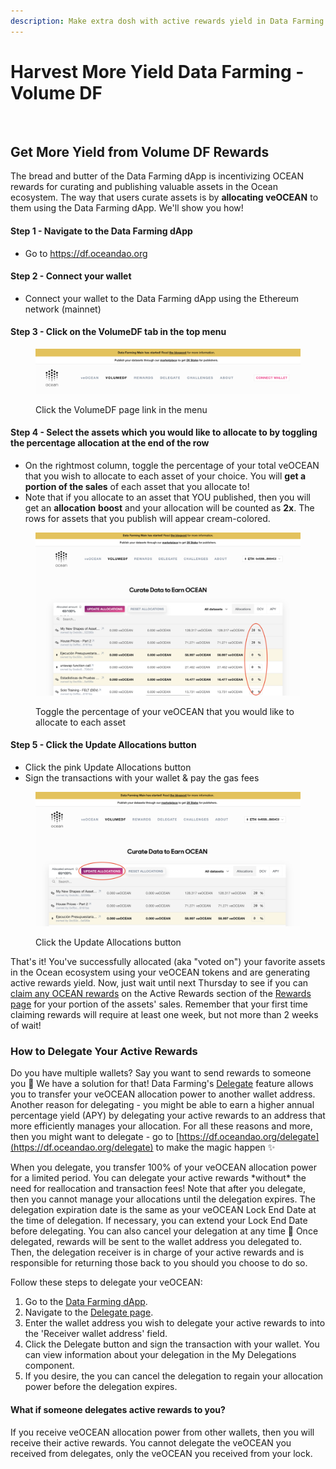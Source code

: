```yaml
---
description: Make extra dosh with active rewards yield in Data Farming
---
```


# Harvest More Yield Data Farming - Volume DF

<figure><img src="../.gitbook/assets/gif/farming.gif" alt=""><figcaption></figcaption></figure>

## Get More Yield from Volume DF Rewards

The bread and butter of the Data Farming dApp is incentivizing OCEAN rewards for curating and publishing valuable assets in the Ocean ecosystem. The way that users curate assets is by **allocating veOCEAN** to them using the Data Farming dApp. We'll show you how!

#### Step 1 - Navigate to the Data Farming dApp

- Go to https://df.oceandao.org

#### Step 2 - Connect your wallet

- Connect your wallet to the Data Farming dApp using the Ethereum network (mainnet)

#### Step 3 - Click on the VolumeDF tab in the top menu

<figure><img src="../.gitbook/assets/volumeDF-page.png" alt=""><figcaption><p>Click the VolumeDF page link in the menu</p></figcaption></figure>

#### Step 4 - Select the assets which you would like to allocate to by toggling the percentage allocation at the end of the row

- On the rightmost column, toggle the percentage of your total veOCEAN that you wish to allocate to each asset of your choice. You will **get a portion of the sales** of each asset that you allocate to!
- Note that if you allocate to an asset that YOU published, then you will get an **allocation** **boost** and your allocation will be counted as **2x**. The rows for assets that you publish will appear cream-colored.

<figure><img src="../.gitbook/assets/allocations.png" alt=""><figcaption><p>Toggle the percentage of your veOCEAN that you would like to allocate to each asset</p></figcaption></figure>

#### Step 5 - Click the Update Allocations button

- Click the pink Update Allocations button
- Sign the transactions with your wallet & pay the gas fees

<figure><img src="../.gitbook/assets/update-allocations.png" alt=""><figcaption><p>Click the Update Allocations button</p></figcaption></figure>

That's it! You've successfully allocated (aka "voted on") your favorite assets in the Ocean ecosystem using your veOCEAN tokens and are generating active rewards yield. Now, just wait until next Thursday to see if you can [claim any OCEAN rewards](claim-ocean-rewards.md) on the Active Rewards section of the [Rewards page](https://df.oceandao.org/rewards) for your portion of the assets' sales. Remember that your first time claiming rewards will require at least one week, but not more than 2 weeks of wait!

### How to Delegate Your Active Rewards

Do you have multiple wallets? Say you want to send rewards to someone you 💖 We have a solution for that! Data Farming's [Delegate](https://df.oceandao.org/delegate) feature allows you to transfer your veOCEAN allocation power to another wallet address. Another reason for delegating - you might be able to earn a higher annual percentage yield (APY) by delegating your active rewards to an address that more efficiently manages your allocation. For all these reasons and more, then you might want to delegate - go to [https://df.oceandao.org/delegate](https://df.oceandao.org/delegate) to make the magic happen ✨

When you delegate, you transfer 100% of your veOCEAN allocation power for a limited period. You can delegate your active rewards \*without\* the need for reallocation and transaction fees! Note that after you delegate, then you cannot manage your allocations until the delegation expires. The delegation expiration date is the same as your veOCEAN Lock End Date at the time of delegation. If necessary, you can extend your Lock End Date before delegating. You can also cancel your delegation at any time 💪 Once delegated, rewards will be sent to the wallet address you delegated to. Then, the delegation receiver is in charge of your active rewards and is responsible for returning those back to you should you choose to do so.&#x20;

Follow these steps to delegate your veOCEAN:

1. Go to the [Data Farming dApp](https://df.oceandao.org).
2. Navigate to the [Delegate page](https://df.oceandao.org/delegate).
3. Enter the wallet address you wish to delegate your active rewards to into the 'Receiver wallet address' field.
4. Click the Delegate button and sign the transaction with your wallet. You can view information about your delegation in the My Delegations component.
5. If you desire, the you can cancel the delegation to regain your allocation power before the delegation expires.

#### What if someone delegates active rewards to you?

If you receive veOCEAN allocation power from other wallets, then you will receive their active rewards. You cannot delegate the veOCEAN you received from delegates, only the veOCEAN you received from your lock.&#x20;

<figure><img src="https://1520763098-files.gitbook.io/~/files/v0/b/gitbook-x-prod.appspot.com/o/spaces%2FzQlpIJEeu8x5yl0OLuXn%2Fuploads%2Fgit-blob-423f12f5b84205ab6cff8b79a1211fcd955d637c%2FveOCEAN-Delegation.png?alt=media" alt=""><figcaption></figcaption></figure>
